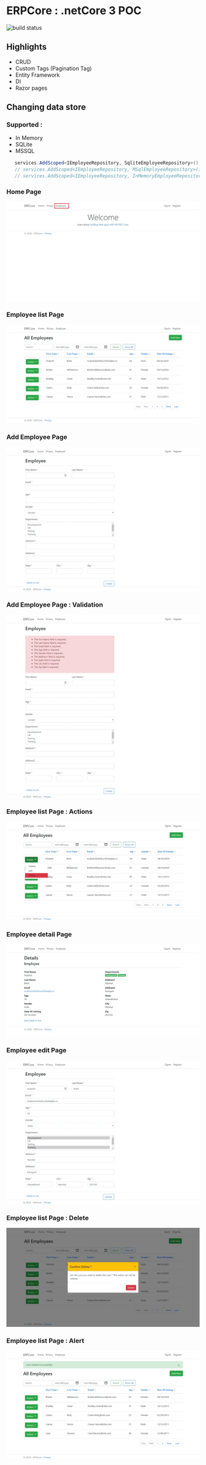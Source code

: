 # ERPCore  : .netCore 3 POC
<img src="https://github.com/mukesh-untk/ERPCore/workflows/.NET Core/badge.svg" alt="build status"/>


## Highlights

* CRUD
* Custom Tags (Pagination Tag)
* Entity Framework
* DI
* Razor pages

## Changing data store 
### Supported :
* In Memory
* SQLite
* MSSQL

```C#
   services.AddScoped<IEmployeeRepository, SqliteEmployeeRepository>();
   // services.AddScoped<IEmployeeRepository, MSqlEmployeeRepository>();
   // services.AddScoped<IEmployeeRepository, InMemoryEmployeeRepository>();
```

### Home Page
<kbd>![Screenshot](Screens/1.jpeg)</kbd>

### Employee list Page
<kbd>![Screenshot](Screens/2.jpeg)</kbd>

### Add Employee Page
<kbd>![Screenshot](Screens/3.jpeg)</kbd>

### Add Employee Page : Validation
<kbd>![Screenshot](Screens/4.jpeg)</kbd>

###  Employee list Page : Actions
<kbd>![Screenshot](Screens/5.jpeg)</kbd>

###  Employee detail Page
<kbd>![Screenshot](Screens/6.jpeg)</kbd>

###  Employee edit Page
<kbd>![Screenshot](Screens/7.jpeg)</kbd>

###  Employee list Page : Delete
<kbd>![Screenshot](Screens/8.jpeg)</kbd>

###  Employee list Page : Alert
<kbd>![Screenshot](Screens/9.jpeg)</kbd>
